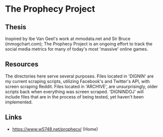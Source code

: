 The Prophecy Project
===============

Thesis
----------
Inspired by Ibe Van Geel's work at mmodata.net and Sir Bruce (mmogchart.com); The Prophecy Project is an ongoing effort to track the social media metrics for many of today's most 'massive' online games.


Resources
-------
The directories here serve several purposes. Files located in 'DIGNIN' are my current scraping scripts, utilizing Facebook's and Twitter's API, with screen scraping Reddit. Files located in 'ARCHIVE', are unsurprisingly, older scripts back when everything was screen scraped. 'DIGNINDOJ' will include files that are in the process of being tested, yet haven't been implemented.


Links
--------
+ https://www.w5748.net/prophecy/ (Home)
